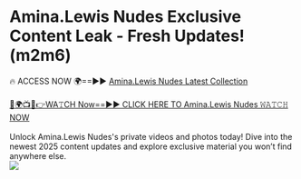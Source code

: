 # Amina.Lewis Nudes Exclusive Content Leak - Fresh Updates! (m2m6)

🔥 ACCESS NOW 🌍==►► <a href="https://tinyurl.com/yc657z5k" rel="nofollow">Amina.Lewis Nudes Latest Collection</a>
<br><br>
[🔴🌍📺📱👉WA𝚃CH Now==►► CLICK HERE TO Amina.Lewis Nudes 𝚆𝙰𝚃𝙲𝙷 NOW](https://tinyurl.com/yc657z5k)
<br><br>
Unlock Amina.Lewis Nudes's private videos and photos today! Dive into the newest 2025 content updates and explore exclusive material you won’t find anywhere else.
<br>
<a href="https://tinyurl.com/yc657z5k" rel="nofollow" data-target="animated-image.originalLink"><img src="https://camo.githubusercontent.com/8a4f000d20f83aca3bf7ec5f350d767afa0574a8a352519fd8cfa583a6f93a33/68747470733a2f2f692e696d6775722e636f6d2f644a486b345a712e676966" data-canonical-src="https://i.imgur.com/dJHk4Zq.gif" style="max-width: 100%; display: inline-block;" data-target="animated-image.originalImage"></a>
<br>
